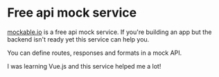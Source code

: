 # Free api mock service

[mockable.io](https://www.mockable.io/) is a free api mock service. If you're building an app but the backend isn't ready yet this service can help you.

You can define routes, responses and formats in a mock API.

I was learning Vue.js and this service helped me a lot!
